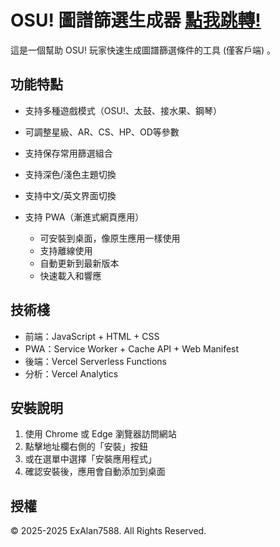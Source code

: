 # OSU! 圖譜篩選生成器 [點我跳轉!](https://osu-beatmap-filter.vercel.app)

這是一個幫助 OSU! 玩家快速生成圖譜篩選條件的工具 (僅客戶端) 。

## 功能特點

- 支持多種遊戲模式（OSU!、太鼓、接水果、鋼琴）
- 可調整星級、AR、CS、HP、OD等參數
- 支持保存常用篩選組合
- 支持深色/淺色主題切換
- 支持中文/英文界面切換
- 支持 PWA（漸進式網頁應用）

  - 可安裝到桌面，像原生應用一樣使用
  - 支持離線使用
  - 自動更新到最新版本
  - 快速載入和響應

## 技術棧

- 前端：JavaScript + HTML + CSS
- PWA：Service Worker + Cache API + Web Manifest
- 後端：Vercel Serverless Functions
- 分析：Vercel Analytics

## 安裝說明

1. 使用 Chrome 或 Edge 瀏覽器訪問網站
2. 點擊地址欄右側的「安裝」按鈕
3. 或在選單中選擇「安裝應用程式」
4. 確認安裝後，應用會自動添加到桌面

## 授權

© 2025-2025 ExAlan7588. All Rights Reserved. 
